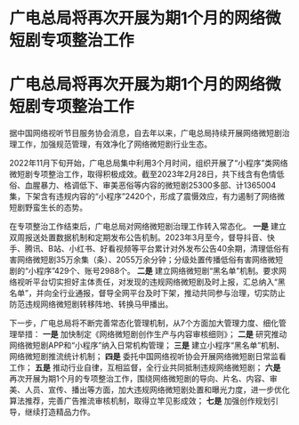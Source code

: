 # 广电总局将再次开展为期1个月的网络微短剧专项整治工作

# 广电总局将再次开展为期1个月的网络微短剧专项整治工作

据中国网络视听节目服务协会消息，自去年以来，广电总局持续开展网络微短剧治理工作，加强规范管理，有效净化了网络微短剧行业生态。

2022年11月下旬开始，广电总局集中利用3个月时间，组织开展了“小程序”类网络微短剧专项整治工作，取得积极成效。截至2023年2月28日，共下线含有色情低俗、血腥暴力、格调低下、审美恶俗等内容的微短剧25300多部、计1365004集，下架含有违规内容的“小程序”2420个，形成了震慑效应，有力遏制了网络微短剧野蛮生长的态势。

在专项整治工作结束后，广电总局对网络微短剧治理工作转入常态化。 **一是**
建立双周报送处置数据机制和定期发布公告机制。2023年3月至今，督导抖音、快手、腾讯、B站、小红书、好看视频等平台累计对外发布公告40余期，清理低俗有害网络微短剧35万余集（条）、2055万余分钟；分级处置传播低俗有害网络微短剧的“小程序”429个、账号2988个。
**二是**
建立网络微短剧“黑名单”机制。要求网络视听平台切实担好主体责任，对发现的违规网络微短剧及时上报，汇总纳入“黑名单”，并向全行业通报，督导全网平台及时下架，推动共同参与治理，切实防止防范违规网络微短剧转移阵地、转换马甲播出。

下一步，广电总局将不断完善常态化管理机制，从7个方面加大管理力度、细化管理举措： **一是** 加快制定《网络微短剧创作生产与内容审核细则》； **二是**
研究推动网络微短剧APP和“小程序”纳入日常机构管理； **三是** 建立小程序“黑名单”机制、网络微短剧推流统计机制； **四是**
委托中国网络视听协会开展网络微短剧日常监看工作； **五是** 推动行业自律，互相监督，全行业共同抵制违规网络微短剧； **六是**
再次开展为期1个月的专项整治工作，围绕网络微短剧的导向、片名、内容、审美、人员、宣传、播出等方面，加大违规网络微短剧处置和曝光力度，进一步优化算法推荐，完善广告推流审核机制，取得立竿见影成效；
**七是** 加强创作规划引导，继续打造精品力作。

